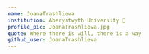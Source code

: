 ```yaml
---
name: JoanaTrashlieva
institution: Aberystwyth University 🚩 
profile_pic: JoanaTrashlieva.jpg
quote: Where there is will, there is a way
github_user: JoanaTrashlieva
---
```

